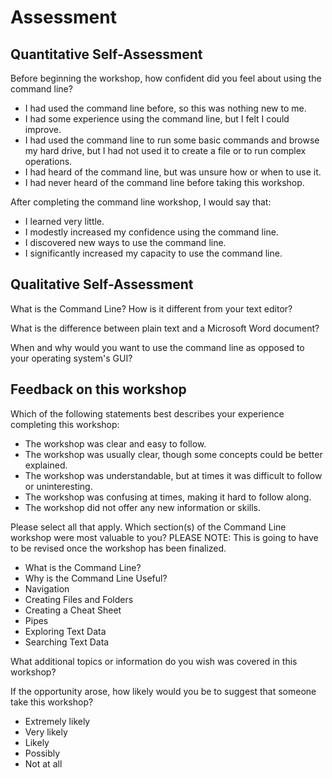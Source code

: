# Assessment

## Quantitative Self-Assessment

Before beginning the workshop, how confident did you feel about using the command line?

- I had used the command line before, so this was nothing new to me.
- I had some experience using the command line, but I felt I could improve. 
- I had used the command line to run some basic commands and browse my hard drive, but I had not used it to create a file or to run complex operations.
- I had heard of the command line, but was unsure how or when to use it.
- I had never heard of the command line before taking this workshop.

After completing the command line workshop, I would say that:

- I learned very little.
- I modestly increased my confidence using the command line.
- I discovered new ways to use the command line. 
- I significantly increased my capacity to use the command line.


## Qualitative Self-Assessment

What is the Command Line? How is it different from your text editor? 

What is the difference between plain text and a Microsoft Word document? 

When and why would you want to use the command line as opposed to your operating system's GUI? 

## Feedback on this workshop

Which of the following statements best describes your experience completing this workshop: 

- The workshop was clear and easy to follow. 
- The workshop was usually clear, though some concepts could be better explained. 
- The workshop was understandable, but at times it was difficult to follow or uninteresting. 
- The workshop was confusing at times, making it hard to follow along. 
- The workshop did not offer any new information or skills. 

Please select all that apply. Which section(s) of the Command Line workshop were most valuable to you?  PLEASE NOTE: This is going to have to be revised once the workshop has been finalized. 
- What is the Command Line?
- Why is the Command Line Useful?
- Navigation
- Creating Files and Folders
- Creating a Cheat Sheet
- Pipes
- Exploring Text Data
- Searching Text Data


What additional topics or information do you wish was covered in this workshop? 

If the opportunity arose, how likely would you be to suggest that someone take this workshop? 
- Extremely likely
- Very likely
- Likely
- Possibly
- Not at all